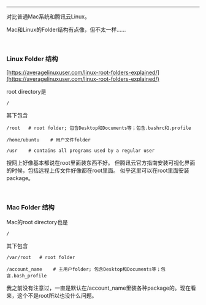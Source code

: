 ---

对比普通Mac系统和腾讯云Linux。

Mac和Linux的Folder结构有点像，但不太一样……

<br/>

### Linux Folder 结构

[https://averagelinuxuser.com/linux-root-folders-explained/](https://averagelinuxuser.com/linux-root-folders-explained/)

root directory是
```
/
```
其下包含
```
/root   # root folder; 包含Desktop和Documents等；包含.bashrc和.profile
```
```
/home/ubuntu    # 用户文件folder
```
```
/usr    # contains all programs used by a regular user
```

搜网上好像基本都说在root里面装东西不好。
但腾讯云官方指南安装可视化界面的时候，包括远程上传文件好像都在root里面。
似乎这里可以在root里面安装package。

<br/>

### Mac Folder 结构

Mac的root directory也是
```
/
```
其下包含
```
/var/root   # root folder
```
```
/account_name    # 主用户folder; 包含Desktop和Documents等；包含.bash_profile
```

我之前没有注意过，一直是默认在/account_name里装各种package的。现在看来，这个不是root所以也没什么问题。



